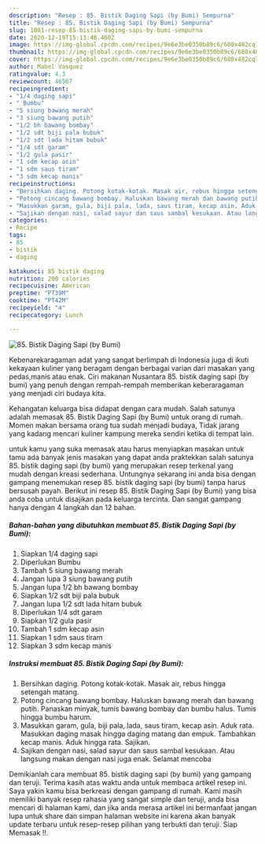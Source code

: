 ```yaml
---
description: "Resep : 85. Bistik Daging Sapi (by Bumi) Sempurna"
title: "Resep : 85. Bistik Daging Sapi (by Bumi) Sempurna"
slug: 1081-resep-85-bistik-daging-sapi-by-bumi-sempurna
date: 2020-12-19T15:13:48.460Z
image: https://img-global.cpcdn.com/recipes/9e6e3be0350b89c6/680x482cq70/85-bistik-daging-sapi-by-bumi-foto-resep-utama.jpg
thumbnail: https://img-global.cpcdn.com/recipes/9e6e3be0350b89c6/680x482cq70/85-bistik-daging-sapi-by-bumi-foto-resep-utama.jpg
cover: https://img-global.cpcdn.com/recipes/9e6e3be0350b89c6/680x482cq70/85-bistik-daging-sapi-by-bumi-foto-resep-utama.jpg
author: Mabel Vasquez
ratingvalue: 4.3
reviewcount: 46567
recipeingredient:
- "1/4 daging sapi"
- " Bumbu"
- "5 siung bawang merah"
- "3 siung bawang putih"
- "1/2 bh bawang bombay"
- "1/2 sdt biji pala bubuk"
- "1/2 sdt lada hitam bubuk"
- "1/4 sdt garam"
- "1/2 gula pasir"
- "1 sdm kecap asin"
- "1 sdm saus tiram"
- "3 sdm kecap manis"
recipeinstructions:
- "Bersihkan daging. Potong kotak-kotak. Masak air, rebus hingga setengah matang."
- "Potong cincang bawang bombay. Haluskan bawang merah dan bawang putih. Panaskan minyak, tumis bawang bombay dan bumbu halus. Tumis hingga bumbu harum."
- "Masukkan garam, gula, biji pala, lada, saus tiram, kecap asin. Aduk rata. Masukkan daging masak hingga daging matang dan empuk. Tambahkan kecap manis. Aduk hingga rata. Sajikan."
- "Sajikan dengan nasi, salad sayur dan saus sambal kesukaan. Atau langsung makan dengan nasi juga enak. Selamat mencoba"
categories:
- Recipe
tags:
- 85
- bistik
- daging

katakunci: 85 bistik daging 
nutrition: 200 calories
recipecuisine: American
preptime: "PT39M"
cooktime: "PT42M"
recipeyield: "4"
recipecategory: Lunch

---
```



![85. Bistik Daging Sapi (by Bumi)](https://img-global.cpcdn.com/recipes/9e6e3be0350b89c6/680x482cq70/85-bistik-daging-sapi-by-bumi-foto-resep-utama.jpg)

Kebenarekaragaman adat yang sangat berlimpah di Indonesia juga di ikuti kekayaan kuliner yang beragam dengan berbagai varian dari masakan yang pedas,manis atau enak. Ciri makanan Nusantara 85. bistik daging sapi (by bumi) yang penuh dengan rempah-rempah memberikan keberaragaman yang menjadi ciri budaya kita.




Kehangatan keluarga bisa didapat dengan cara mudah. Salah satunya adalah memasak 85. Bistik Daging Sapi (by Bumi) untuk orang di rumah. Momen makan bersama orang tua sudah menjadi budaya, Tidak jarang yang kadang mencari kuliner kampung mereka sendiri ketika di tempat lain.

untuk kamu yang suka memasak atau harus menyiapkan masakan untuk tamu ada banyak jenis masakan yang dapat anda praktekkan salah satunya 85. bistik daging sapi (by bumi) yang merupakan resep terkenal yang mudah dengan kreasi sederhana. Untungnya sekarang ini anda bisa dengan gampang menemukan resep 85. bistik daging sapi (by bumi) tanpa harus bersusah payah.
Berikut ini resep 85. Bistik Daging Sapi (by Bumi) yang bisa anda coba untuk disajikan pada keluarga tercinta. Dan sangat gampang hanya dengan 4 langkah dan 12 bahan.


<!--inarticleads1-->

##### Bahan-bahan yang dibutuhkan membuat 85. Bistik Daging Sapi (by Bumi):

1. Siapkan 1/4 daging sapi
1. Diperlukan  Bumbu
1. Tambah 5 siung bawang merah
1. Jangan lupa 3 siung bawang putih
1. Jangan lupa 1/2 bh bawang bombay
1. Siapkan 1/2 sdt biji pala bubuk
1. Jangan lupa 1/2 sdt lada hitam bubuk
1. Diperlukan 1/4 sdt garam
1. Siapkan 1/2 gula pasir
1. Tambah 1 sdm kecap asin
1. Siapkan 1 sdm saus tiram
1. Siapkan 3 sdm kecap manis




<!--inarticleads2-->

##### Instruksi membuat  85. Bistik Daging Sapi (by Bumi):

1. Bersihkan daging. Potong kotak-kotak. Masak air, rebus hingga setengah matang.
1. Potong cincang bawang bombay. Haluskan bawang merah dan bawang putih. Panaskan minyak, tumis bawang bombay dan bumbu halus. Tumis hingga bumbu harum.
1. Masukkan garam, gula, biji pala, lada, saus tiram, kecap asin. Aduk rata. Masukkan daging masak hingga daging matang dan empuk. Tambahkan kecap manis. Aduk hingga rata. Sajikan.
1. Sajikan dengan nasi, salad sayur dan saus sambal kesukaan. Atau langsung makan dengan nasi juga enak. Selamat mencoba




Demikianlah cara membuat 85. bistik daging sapi (by bumi) yang gampang dan teruji. Terima kasih atas waktu anda untuk membaca artikel resep ini. Saya yakin kamu bisa berkreasi dengan gampang di rumah. Kami masih memiliki banyak resep rahasia yang sangat simple dan teruji, anda bisa mencari di halaman kami, dan jika anda merasa artikel ini bermanfaat jangan lupa untuk share dan simpan halaman website ini karena akan banyak update terbaru untuk resep-resep pilihan yang terbukti dan teruji. Siap Memasak !!. 
